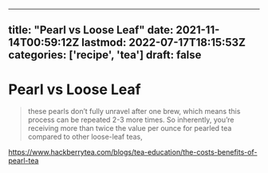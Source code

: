 
---
title: "Pearl vs Loose Leaf"
date: 2021-11-14T00:59:12Z
lastmod: 2022-07-17T18:15:53Z
categories: ['recipe', 'tea']
draft: false
---


# Pearl vs Loose Leaf
>  these pearls don’t fully unravel after one brew, which means this process can be repeated 2-3 more times. So inherently, you’re receiving more than twice the value per ounce for pearled tea compared to other loose-leaf teas,

https://www.hackberrytea.com/blogs/tea-education/the-costs-benefits-of-pearl-tea

<!-- #public #recipe #tea -->

<!-- {BearID:9C40F8A1-6115-4CF4-B7E8-2372C9983052-13691-00009410F4BB82F6} -->
